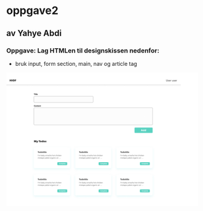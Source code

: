 # oppgave2
 ## av Yahye Abdi

 ### Oppgave: Lag HTMLen til designskissen nedenfor:
 * bruk input, form section, main, nav og article tag

 ![design](op.PNG)
